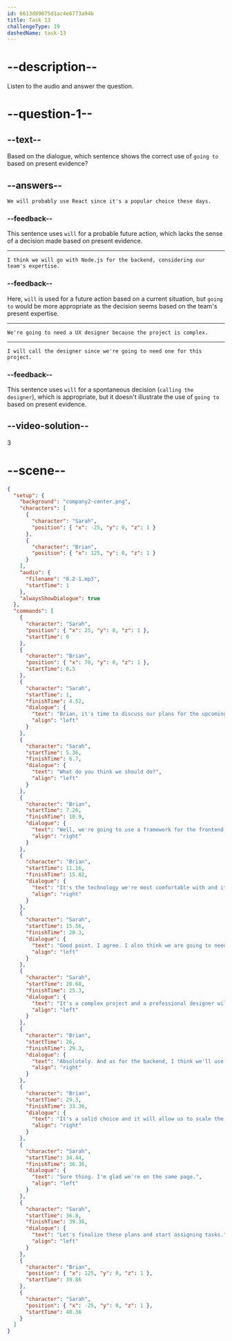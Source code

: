 ```yaml
---
id: 6613d89075d1ac4e6773a94b
title: Task 13
challengeType: 19
dashedName: task-13
---
```


<!-- (Audio) The whole dialogue -->

# --description--

Listen to the audio and answer the question.

# --question-1--

## --text--

Based on the dialogue, which sentence shows the correct use of `going to` based on present evidence?

## --answers--

`We will probably use React since it's a popular choice these days.`

### --feedback--

This sentence uses `will` for a probable future action, which lacks the sense of a decision made based on present evidence.

---

`I think we will go with Node.js for the backend, considering our team's expertise.`

### --feedback--

Here, `will` is used for a future action based on a current situation, but `going to` would be more appropriate as the decision seems based on the team's present expertise.

---

`We're going to need a UX designer because the project is complex.`

---

`I will call the designer since we're going to need one for this project.`

### --feedback--

This sentence uses `will` for a spontaneous decision (`calling the designer`), which is appropriate, but it doesn't illustrate the use of `going to` based on present evidence.

## --video-solution--

3

# --scene--

```json
{
  "setup": {
    "background": "company2-center.png",
    "characters": [
      {
        "character": "Sarah",
        "position": { "x": -25, "y": 0, "z": 1 }
      },
      {
        "character": "Brian",
        "position": { "x": 125, "y": 0, "z": 1 }
      }
    ],
    "audio": {
      "filename": "8.2-1.mp3",
      "startTime": 1
    },
    "alwaysShowDialogue": true
  },
  "commands": [
    {
      "character": "Sarah",
      "position": { "x": 25, "y": 0, "z": 1 },
      "startTime": 0
    },
    {
      "character": "Brian",
      "position": { "x": 70, "y": 0, "z": 1 },
      "startTime": 0.5
    },
    {
      "character": "Sarah",
      "startTime": 1,
      "finishTime": 4.52,
      "dialogue": {
        "text": "Brian, it's time to discuss our plans for the upcoming project.",
        "align": "left"
      }
    },
    {
      "character": "Sarah",
      "startTime": 5.36,
      "finishTime": 6.7,
      "dialogue": {
        "text": "What do you think we should do?",
        "align": "left"
      }
    },
    {
      "character": "Brian",
      "startTime": 7.26,
      "finishTime": 10.9,
      "dialogue": {
        "text": "Well, we're going to use a framework for the frontend, probably React.",
        "align": "right"
      }
    },
    {
      "character": "Brian",
      "startTime": 11.16,
      "finishTime": 15.02,
      "dialogue": {
        "text": "It's the technology we're most comfortable with and it will make development faster.",
        "align": "right"
      }
    },
    {
      "character": "Sarah",
      "startTime": 15.56,
      "finishTime": 20.3,
      "dialogue": {
        "text": "Good point. I agree. I also think we are going to need a dedicated UX designer.",
        "align": "left"
      }
    },
    {
      "character": "Sarah",
      "startTime": 20.68,
      "finishTime": 25.3,
      "dialogue": {
        "text": "It's a complex project and a professional designer will help us create a great user interface.",
        "align": "left"
      }
    },
    {
      "character": "Brian",
      "startTime": 26,
      "finishTime": 29.3,
      "dialogue": {
        "text": "Absolutely. And as for the backend, I think we'll use Node.js.",
        "align": "right"
      }
    },
    {
      "character": "Brian",
      "startTime": 29.3,
      "finishTime": 33.36,
      "dialogue": {
        "text": "It's a solid choice and it will allow us to scale the application effectively.",
        "align": "right"
      }
    },
    {
      "character": "Sarah",
      "startTime": 34.44,
      "finishTime": 36.36,
      "dialogue": {
        "text": "Sure thing. I'm glad we're on the same page.",
        "align": "left"
      }
    },
    {
      "character": "Sarah",
      "startTime": 36.8,
      "finishTime": 39.36,
      "dialogue": {
        "text": "Let's finalize these plans and start assigning tasks.",
        "align": "left"
      }
    },
    {
      "character": "Brian",
      "position": { "x": 125, "y": 0, "z": 1 },
      "startTime": 39.86
    },
    {
      "character": "Sarah",
      "position": { "x": -25, "y": 0, "z": 1 },
      "startTime": 40.36
    }
  ]
}
```
